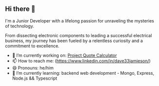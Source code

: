 ## Hi there 👋

I'm a Junior Developer with a lifelong passion for unraveling the mysteries of technology. 

From dissecting electronic components to leading a successful electrical business, my journey has been fueled by a relentless curiosity and a commitment to excellence.

- 🔭 I’m currently working on: <a href='https://github.com/DaveJamieson/project-quote-calculator.git'>Project Quote Calculator</a>
- 📫 How to reach me: (https://www.linkedin.com/in/dave33jamieson/)
- 😄 Pronouns: he/him
- 🌱 I’m currently learning: backend web development - Mongo, Express, Node.js && Typescript

<!--
**DaveJamieson/DaveJamieson** is a ✨ _special_ ✨ repository because its `README.md` (this file) appears on your GitHub profile.

Here are some ideas to get you started:

- 👯 I’m looking to collaborate on ...
- 🤔 I’m looking for help with ...
- 💬 Ask me about ...

- ⚡ Fun fact: ...
-->
